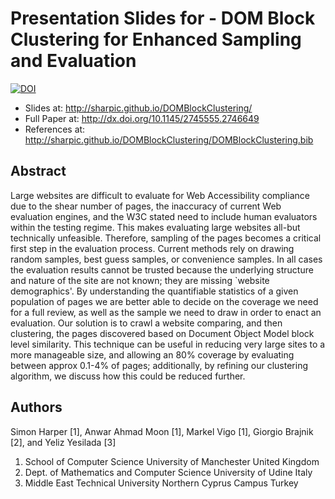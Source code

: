 # Presentation Slides for - DOM Block Clustering for Enhanced Sampling and Evaluation
[![DOI](https://zenodo.org/badge/4300/sharpic/DOMBlockClustering.svg)](http://dx.doi.org/10.5281/zenodo.17437)

- Slides at: http://sharpic.github.io/DOMBlockClustering/
- Full Paper at: http://dx.doi.org/10.1145/2745555.2746649
- References at: http://sharpic.github.io/DOMBlockClustering/DOMBlockClustering.bib

## Abstract
Large websites are difficult to evaluate for Web Accessibility compliance due to the shear number of pages, the inaccuracy of current Web evaluation engines, and the W3C stated need to include human evaluators within the testing regime. This makes evaluating large websites all-but technically unfeasible. Therefore, sampling of the pages becomes a critical first step in the evaluation process. Current methods rely on drawing random samples, best guess samples, or convenience samples. In all cases the evaluation results cannot be trusted because the underlying structure and nature of the site are not known; they are missing `website demographics'. By understanding the quantifiable statistics of a given population of pages we are better able to decide on the coverage we need for a full review, as well as the sample we need to draw in order to enact an evaluation. Our solution is to crawl a website comparing, and then clustering, the pages discovered based on Document Object Model block level similarity. This technique can be useful in reducing very large sites to a more manageable size, and allowing an 80% coverage by evaluating between approx 0.1-4% of pages; additionally, by refining our clustering algorithm, we discuss how this could be reduced further.

## Authors
Simon Harper [1], Anwar Ahmad Moon [1], Markel Vigo [1], Giorgio Brajnik [2], and Yeliz Yesilada [3]

1. School of Computer Science University of Manchester United Kingdom 
2. Dept. of Mathematics and Computer Science University of Udine
Italy
3. Middle East Technical University Northern Cyprus Campus Turkey